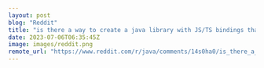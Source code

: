 ```yaml
---
layout: post
blog: "Reddit"
title: "is there a way to create a java library with JS/TS bindings that can be published to npmjs ?"
date: 2023-07-06T06:35:45Z
image: images/reddit.png
remote_url: "https://www.reddit.com/r/java/comments/14s0ha0/is_there_a_way_to_create_a_java_library_with_jsts/"
---
```

